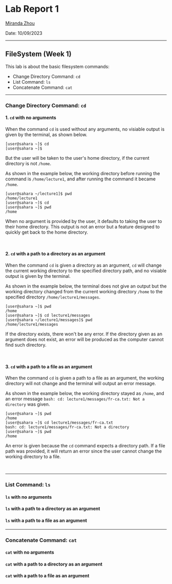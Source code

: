 # Lab Report 1 
[Miranda Zhou](https://github.com/Miranda-Y-Zhou)

Date: 10/09/2023

---

## FileSystem (Week 1)
This lab is about the basic filesystem commands:

* Change Directory Command: `cd`
* List Command: `ls`
* Concatenate Command: `cat`

---

### Change Directory Command: `cd`

#### 1. `cd` with no arguments

When the command `cd` is used without any arguments, no visiable output is given by the terminal, as shown below.

```
[user@sahara ~]$ cd 
[user@sahara ~]$
```

But the user will be taken to the user's home directory, if the current directory is not `/home`. 

As shown in the example below, the working directory before running the command is `/home/lecture1`, and after running the command it became `/home`.

```
[user@sahara ~/lecture1]$ pwd
/home/lecture1
[user@sahara ~]$ cd 
[user@sahara ~]$ pwd
/home
```

When no argument is provided by the user, it defaults to taking the user to their home directory. This output is not an error but a feature designed to quickly get back to the home directory.

&nbsp;

#### 2. `cd` with a path to a directory as an argument

When the command `cd` is given a directory as an argument, `cd` will change the current working directory to the specified directory path, and no visiable output is given by the terminal.

As shown in the example below, the terminal does not give an output but the working directory changed from the current working directory `/home` to the specified directory `/home/lecture1/messages`.

```
[user@sahara ~]$ pwd
/home
[user@sahara ~]$ cd lecture1/messages
[user@sahara ~/lecture1/messages]$ pwd
/home/lecture1/messages
```

If the directory exists, there won't be any error.
If the directory given as an argument does not exist, an error will be produced as the computer cannot find such directory. 

&nbsp;

#### 3. `cd` with a path to a file as an argument

When the command `cd` is given a path to a file as an argument, the working directory will not change and the terminal will output an error message. 

As shown in the example below, the working directory stayed as `/home`, and an error message `bash: cd: lecture1/messages/fr-ca.txt: Not a directory` was given. 

```
[user@sahara ~]$ pwd
/home
[user@sahara ~]$ cd lecture1/messages/fr-ca.txt
bash: cd: lecture1/messages/fr-ca.txt: Not a directory
[user@sahara ~]$ pwd
/home
```

An error is given because the `cd` command expects a directory path. If a file path was provided, it will return an error since the user cannot change the working directory to a file.

&nbsp;

---

### List Command: `ls`

#### `ls` with no arguments

#### `ls` with a path to a directory as an argument

#### `ls` with a path to a file as an argument

---

### Concatenate Command: `cat`

#### `cat` with no arguments

#### `cat` with a path to a directory as an argument

#### `cat` with a path to a file as an argument



